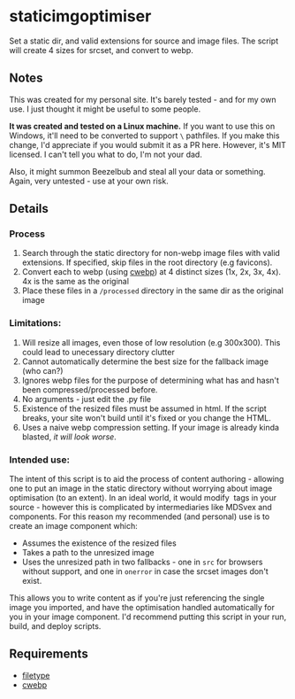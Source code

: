 # staticimgoptimiser
Set a static dir, and valid extensions for source and image files. The script will create 4 sizes for srcset, and convert to webp.


## Notes
This was created for my personal site. It's barely tested - and for my own use. I just thought it might be useful to some people. 

**It was created and tested on a Linux machine.** If you want to use this on Windows, it'll need to be converted to support `\` pathfiles. If you make this change, I'd appreciate if you would submit it as a PR here. However, it's MIT licensed. I can't tell you what to do, I'm not your dad.

Also, it might summon Beezelbub and steal all your data or something. Again, very untested - use at your own risk.

## Details

### Process

1. Search through the static directory for non-webp image files with valid extensions. If specified, skip files in the root directory (e.g favicons). 
2. Convert each to webp (using [cwebp](https://developers.google.com/speed/webp/docs/cwebp)) at 4 distinct sizes (1x, 2x, 3x, 4x). 4x is the same as the original
3. Place these files in a `/processed` directory in the same dir as the original image

### Limitations:

1. Will resize all images, even those of low resolution (e.g 300x300). This could lead to unecessary directory clutter
2. Cannot automatically determine the best size for the fallback image (who can?)
3. Ignores webp files for the purpose of determining what has and hasn't been compressed/processed before.
4. No arguments - just edit the .py file
5. Existence of the resized files must be assumed in html. If the script breaks, your site won't build until it's fixed or you change the HTML.
6. Uses a naive webp compression setting. If your image is already kinda blasted, *it will look worse*.


### Intended use: 

The intent of this script is to aid the process of content authoring - allowing one to put an image in the static directory without worrying about image optimisation (to an extent). In an ideal world, it would modify <img> tags in your source - however this is complicated by intermediaries like MDSvex and components. For this reason my recommended (and personal) use is to create an image component which:
- Assumes the existence of the resized files
- Takes a path to the unresized image
- Uses the unresized path in two fallbacks - one in `src` for browsers without support, and one in `onerror` in case the srcset images don't exist.

This allows you to write content as if you're just referencing the single image you imported, and have the optimisation handled automatically for you in your image component. I'd recommend putting this script in your run, build, and deploy scripts.

## Requirements

- [filetype](https://pypi.org/project/filetype/)
- [cwebp](https://developers.google.com/speed/webp/docs/cwebp)

